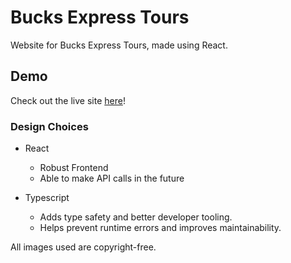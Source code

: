 # Bucks Express Tours
Website for Bucks Express Tours, made using React.

## Demo
Check out the live site [here](https://yourwebsite.com)!

### Design Choices
- React
    - Robust Frontend
    - Able to make API calls in the future

- Typescript
    - Adds type safety and better developer tooling.
    - Helps prevent runtime errors and improves maintainability.

All images used are copyright-free.
